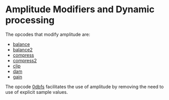 # **Amplitude Modifiers and Dynamic processing**

The opcodes that modify amplitude are:

* [balance](../../opcodes/balance)
* [balance2](../../opcodes/balance2)
* [compress](../../opcodes/compress)
* [compress2](../../opcodes/compress2)
* [clip](../../opcodes/clip)
* [dam](../../opcodes/dam)
* [gain](../../opcodes/gain)

The opcode [0dbfs](../../opcodes/0dbfs) facilitates the use of amplitude by removing the need to use of explicit sample values.
